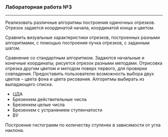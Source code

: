 ### Лабораторная работа №3

---

Реализовать различные алгоритмы построения одиночных отрезков. Отрезок задается координатой начала, координатой конца и цветом.

Сравнить визуальные характеристики отрезков, построенных разными алгоритмами, с помощью построения пучка отрезков, с заданным шагом.

Сравнение со стандартным алгоритмом. Задаются начальные и конечные координаты; рисуется отрезок разными методами. Отрисовка отрезка другим цветом и методом поверх первого, для проверки совпадения. Предоставить пользователю возможность выбора двух цветов – цвета фона и цвета рисования. Алгоритмы выбирать из выпадающего списка.

- ЦДА
- Брезенхем действительные числа
- Брезенхем целые числа
- Брезенхем с устранением ступенчатости
- ВУ

Построение гистограмм по количеству ступенек в зависимости от угла наклона.
  
